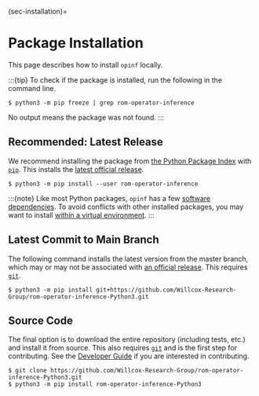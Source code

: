 (sec-installation)=
# Package Installation

This page describes how to install `opinf` locally.

:::{tip}
To check if the package is installed, run the following in the command line.

```shell
$ python3 -m pip freeze | grep rom-operator-inference
```

No output means the package was not found.
:::

## Recommended: Latest Release

We recommend installing the package from [the Python Package Index](https://pypi.org/) with [`pip`](https://pypi.org/project/pip/).
This installs the [latest official release](https://github.com/Willcox-Research-Group/rom-operator-inference-Python3/releases).

```shell
$ python3 -m pip install --user rom-operator-inference
```

:::{note}
Like most Python packages, `opinf` has a few [software dependencies](https://github.com/Willcox-Research-Group/rom-operator-inference-Python3/network/dependencies).
To avoid conflicts with other installed packages, you may want to install [within a virtual environment](https://docs.python.org/3/tutorial/venv.html).
:::

## Latest Commit to Main Branch

The following command installs the latest version from the master branch, which may or may not be associated with [an official release](https://github.com/Willcox-Research-Group/rom-operator-inference-Python3/releases).
This requires [`git`](https://git-scm.com/).

```shell
$ python3 -m pip install git+https://github.com/Willcox-Research-Group/rom-operator-inference-Python3.git
```

## Source Code

The final option is to download the entire repository (including tests, etc.) and install it from source.
This also requires [`git`](https://git-scm.com/) and is the first step for contributing.
See the [Developer Guide](sec-contrib-start) if you are interested in contributing.

```shell
$ git clone https://github.com/Willcox-Research-Group/rom-operator-inference-Python3.git
$ python3 -m pip install rom-operator-inference-Python3
```

